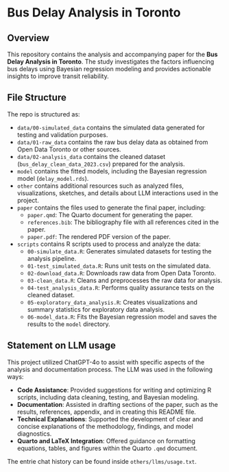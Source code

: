 # Bus Delay Analysis in Toronto

## Overview

This repository contains the analysis and accompanying paper for the **Bus Delay Analysis in Toronto**. The study investigates the factors influencing bus delays using Bayesian regression modeling and provides actionable insights to improve transit reliability.


## File Structure

The repo is structured as:

-   `data/00-simulated_data` contains the simulated data generated for testing and validation purposes.
-   `data/01-raw_data` contains the raw bus delay data as obtained from Open Data Toronto or other sources.
-   `data/02-analysis_data` contains the cleaned dataset (`bus_delay_clean_data_2023.csv`) prepared for the analysis.
-   `model` contains the fitted models, including the Bayesian regression model (`delay_model.rds`).
-   `other` contains additional resources such as analyzed files, visualizations, sketches, and details about LLM interactions used in the project.
-   `paper` contains the files used to generate the final paper, including:
    -   `paper.qmd`: The Quarto document for generating the paper.
    -   `references.bib`: The bibliography file with all references cited in the paper.
    -   `paper.pdf`: The rendered PDF version of the paper.
-   `scripts` contains R scripts used to process and analyze the data:
    -   `00-simulate_data.R`: Generates simulated datasets for testing the analysis pipeline.
    -   `01-test_simulated_data.R`: Runs unit tests on the simulated data.
    -   `02-download_data.R`: Downloads raw data from Open Data Toronto.
    -   `03-clean_data.R`: Cleans and preprocesses the raw data for analysis.
    -   `04-test_analysis_data.R`: Performs quality assurance tests on the cleaned dataset.
    -   `05-exploratory_data_analysis.R`: Creates visualizations and summary statistics for exploratory data analysis.
    -   `06-model_data.R`: Fits the Bayesian regression model and saves the results to the `model` directory.


## Statement on LLM usage

This project utilized ChatGPT-4o to assist with specific aspects of the analysis and documentation process. 
The LLM was used in the following ways:

- **Code Assistance**: Provided suggestions for writing and optimizing R scripts, including data cleaning, testing, and Bayesian modeling.
- **Documentation**: Assisted in drafting sections of the paper, such as the results, references, appendix, and in creating this README file.
- **Technical Explanations**: Supported the development of clear and concise explanations of the methodology, findings, and model diagnostics.
- **Quarto and LaTeX Integration**: Offered guidance on formatting equations, tables, and figures within the Quarto `.qmd` document.

The entrie chat history can be found inside `others/llms/usage.txt`.